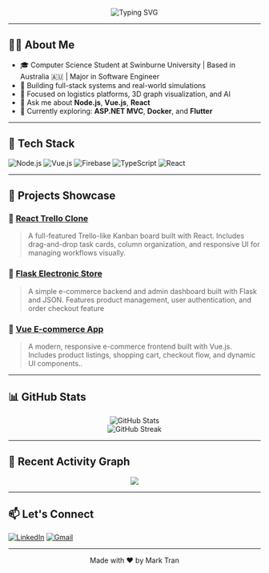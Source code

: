 <!-- Typing SVG -->
<p align="center">
  <img src="https://readme-typing-svg.herokuapp.com?font=Fira+Code&size=24&pause=1000&color=F7971E&center=true&vCenter=true&width=435&lines=Hi+there!+I'm+Mark+Tran;Software+Engineer+%F0%9F%92%BB;Passionate+about+Fullstack+%26;Always+learning+new+tech+%F0%9F%93%9A" alt="Typing SVG" />
</p>

---

## 👨‍💻 About Me

- 🎓 Computer Science Student at Swinburne University | Based in Australia 🇦🇺 | Major in Software Engineer 
- 🚀 Building full-stack systems and real-world simulations  
- 🧠 Focused on logistics platforms, 3D graph visualization, and AI  
- 💬 Ask me about **Node.js**, **Vue.js**, **React**  
- 📖 Currently exploring: **ASP.NET MVC**, **Docker**, and **Flutter**

---

## 🧰 Tech Stack

![Node.js](https://img.shields.io/badge/Node.js-339933?logo=node.js&logoColor=white)
![Vue.js](https://img.shields.io/badge/Vue.js-4FC08D?logo=vue.js&logoColor=white)
![Firebase](https://img.shields.io/badge/Firebase-FFCA28?logo=firebase&logoColor=black)
![TypeScript](https://img.shields.io/badge/TypeScript-007ACC?logo=typescript&logoColor=white)
![React](https://img.shields.io/badge/React-61DAFB?logo=react&logoColor=black)


---

## 📌 Projects Showcase

### 🔹 [React Trello Clone](https://github.com/DUCANHTRA/react-trello-clone)
> A full-featured Trello-like Kanban board built with React. Includes drag-and-drop task cards, column organization, and responsive UI for managing workflows visually.

### 🔹 [Flask Electronic Store](https://github.com/DUCANHTRA/flask-electronic-store)
> A simple e-commerce backend and admin dashboard built with Flask and JSON. Features product management, user authentication, and order checkout feature

### 🔹 [Vue E-commerce App](https://github.com/DUCANHTRA/vue-commerce-app)
> A modern, responsive e-commerce frontend built with Vue.js. Includes product listings, shopping cart, checkout flow, and dynamic UI components..

---

## 📊 GitHub Stats

<p align="center">
  <img src="https://github-readme-stats.vercel.app/api?username=MarkTran&show_icons=true&theme=radical" alt="GitHub Stats" />
  <br/>
  <img src="https://streak-stats.demolab.com/?user=DUCANHTRA&theme=radical" alt="GitHub Streak" />
</p>

---

## 🌱 Recent Activity Graph

<p align="center">
  <img src="https://github-readme-activity-graph.vercel.app/graph?username=DUCANHTRA&theme=github-compact" />
</p>

---

## 📫 Let's Connect

[![LinkedIn](https://img.shields.io/badge/LinkedIn-Mark%20Tran-blue?style=flat&logo=linkedin)](https://www.linkedin.com/in/duc-anh-tran-709b24335/)
[![Gmail](https://img.shields.io/badge/Gmail-trand4832@gmail.com-D14836?style=flat&logo=gmail&logoColor=white)](mailto:trand4832@gmail.com)

---

<p align="center">Made with ❤️ by Mark Tran</p>
